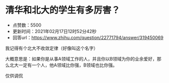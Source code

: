 # 清华和北大的学生有多厉害？
- 点赞数：5500
- 更新时间：2021年02月17日12时52分42秒
- 回答url：https://www.zhihu.com/question/22771794/answer/319450069
<body>
 <p data-pid="VmJaPa_V">我记得有个北大不收敛定律（好像叫这个名字）</p>
 <p data-pid="G2aRCQI4">大概意思是：如果你是从事A领域工作的人，并且你以B领域为你的业余爱好，那么北大一定有一个人，他A领域比你强，B领域也比你强。</p>
 <p data-pid="pSdamaGn">仅供调侃</p>
</body>